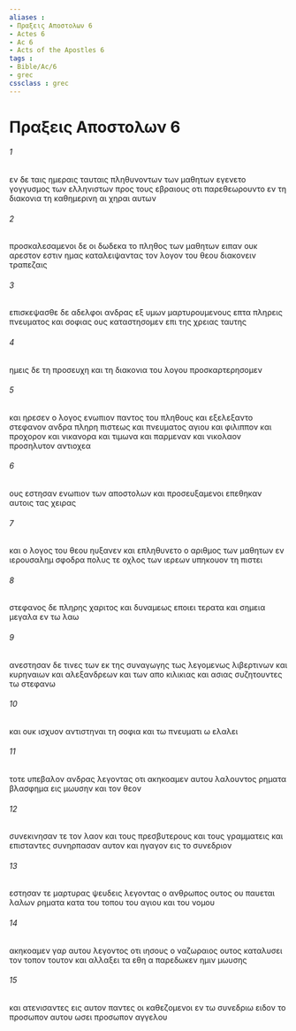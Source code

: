 ```yaml
---
aliases : 
- Πραξεις Aποστολων 6
- Actes 6
- Ac 6
- Acts of the Apostles 6
tags : 
- Bible/Ac/6
- grec
cssclass : grec
---
```


# Πραξεις Aποστολων 6

###### 1
εν δε ταις ημεραις ταυταις πληθυνοντων των μαθητων εγενετο γογγυσμος των ελληνιστων προς τους εβραιους οτι παρεθεωρουντο εν τη διακονια τη καθημερινη αι χηραι αυτων
###### 2
προσκαλεσαμενοι δε οι δωδεκα το πληθος των μαθητων ειπαν ουκ αρεστον εστιν ημας καταλειψαντας τον λογον του θεου διακονειν τραπεζαις
###### 3
επισκεψασθε δε αδελφοι ανδρας εξ υμων μαρτυρουμενους επτα πληρεις πνευματος και σοφιας ους καταστησομεν επι της χρειας ταυτης
###### 4
ημεις δε τη προσευχη και τη διακονια του λογου προσκαρτερησομεν
###### 5
και ηρεσεν ο λογος ενωπιον παντος του πληθους και εξελεξαντο στεφανον ανδρα πληρη πιστεως και πνευματος αγιου και φιλιππον και προχορον και νικανορα και τιμωνα και παρμεναν και νικολαον προσηλυτον αντιοχεα
###### 6
ους εστησαν ενωπιον των αποστολων και προσευξαμενοι επεθηκαν αυτοις τας χειρας
###### 7
και ο λογος του θεου ηυξανεν και επληθυνετο ο αριθμος των μαθητων εν ιερουσαλημ σφοδρα πολυς τε οχλος των ιερεων υπηκουον τη πιστει
###### 8
στεφανος δε πληρης χαριτος και δυναμεως εποιει τερατα και σημεια μεγαλα εν τω λαω
###### 9
ανεστησαν δε τινες των εκ της συναγωγης τως λεγομενως λιβερτινων και κυρηναιων και αλεξανδρεων και των απο κιλικιας και ασιας συζητουντες τω στεφανω
###### 10
και ουκ ισχυον αντιστηναι τη σοφια και τω πνευματι ω ελαλει
###### 11
τοτε υπεβαλον ανδρας λεγοντας οτι ακηκοαμεν αυτου λαλουντος ρηματα βλασφημα εις μωυσην και τον θεον
###### 12
συνεκινησαν τε τον λαον και τους πρεσβυτερους και τους γραμματεις και επισταντες συνηρπασαν αυτον και ηγαγον εις το συνεδριον
###### 13
εστησαν τε μαρτυρας ψευδεις λεγοντας ο ανθρωπος ουτος ου παυεται λαλων ρηματα κατα του τοπου του αγιου και του νομου
###### 14
ακηκοαμεν γαρ αυτου λεγοντος οτι ιησους ο ναζωραιος ουτος καταλυσει τον τοπον τουτον και αλλαξει τα εθη α παρεδωκεν ημιν μωυσης
###### 15
και ατενισαντες εις αυτον παντες οι καθεζομενοι εν τω συνεδριω ειδον το προσωπον αυτου ωσει προσωπον αγγελου
